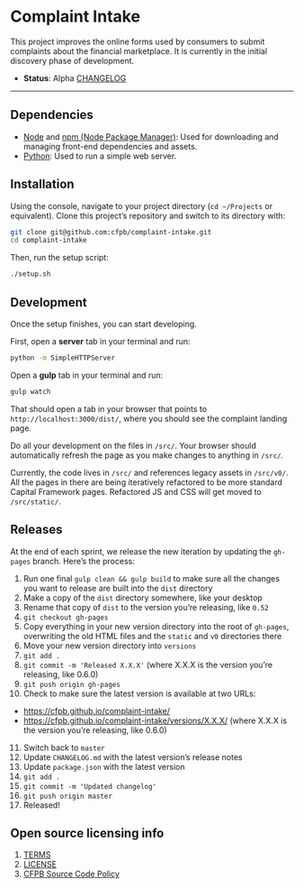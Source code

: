 # Complaint Intake

This project improves the online forms used by consumers to submit complaints about the financial marketplace. It is currently in the initial discovery phase of development.

- **Status**:  Alpha [CHANGELOG](/CHANGELOG.md)


----

## Dependencies

- [Node](http://nodejs.org) and [npm (Node Package Manager)](https://www.npmjs.com): Used for downloading and managing front-end dependencies and assets.
- [Python](https://www.python.org/): Used to run a simple web server.

## Installation

Using the console, navigate to your project directory (`cd ~/Projects` or equivalent). Clone this project’s repository and switch to its directory with:

```bash
git clone git@github.com:cfpb/complaint-intake.git
cd complaint-intake
```
Then, run the setup script:

```bash
./setup.sh
```

## Development

Once the setup finishes, you can start developing.

First, open a **server** tab in your terminal and run:

```bash
python -m SimpleHTTPServer
```

Open a **gulp** tab in your terminal and run:

```bash
gulp watch
```

That should open a tab in your browser that points to `http://localhost:3000/dist/`, where you should see the complaint landing page.

Do all your development on the files in `/src/`. Your browser should automatically refresh the page as you make changes to anything in `/src/`.

Currently, the code lives in `/src/` and references legacy assets in `/src/v0/`. All the pages in there are being iteratively refactored to be more standard Capital Framework pages. Refactored JS and CSS will get moved to `/src/static/`.

## Releases

At the end of each sprint, we release the new iteration by updating the `gh-pages` branch. Here’s the process:

1. Run one final `gulp clean && gulp build` to make sure all the changes you want to release are built into the `dist` directory
2. Make a copy of the `dist` directory somewhere, like your desktop
3. Rename that copy of `dist` to the version you’re releasing, like `0.52`
4. `git checkout gh-pages`
5. Copy everything in your new version directory into the root of `gh-pages`, overwriting the old HTML files and the `static` and `v0` directories there
6. Move your new version directory into `versions`
7. `git add .`
8. `git commit -m 'Released X.X.X'` (where X.X.X is the version you’re releasing, like 0.6.0)
9. `git push origin gh-pages`
10. Check to make sure the latest version is available at two URLs:
  - https://cfpb.github.io/complaint-intake/
  - https://cfpb.github.io/complaint-intake/versions/X.X.X/ (where X.X.X is the version you’re releasing, like 0.6.0)
11. Switch back to `master`
12. Update `CHANGELOG.md` with the latest version’s release notes
13. Update `package.json` with the latest version
14. `git add .`
15. `git commit -m 'Updated changelog'`
16. `git push origin master`
17. Released!

## Open source licensing info
1. [TERMS](TERMS.md)
2. [LICENSE](LICENSE)
3. [CFPB Source Code Policy](https://github.com/cfpb/source-code-policy/)

